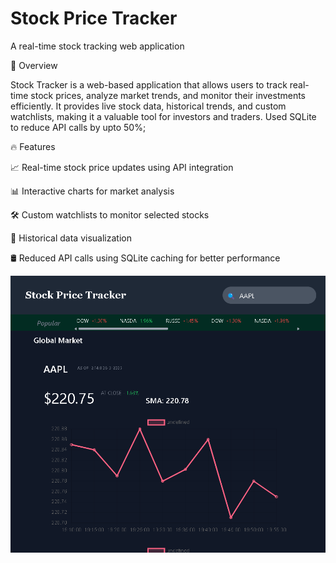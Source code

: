 # Stock Price Tracker

A real-time stock tracking web application

🚀 Overview

Stock Tracker is a web-based application that allows users to track real-time stock prices, analyze market trends, and monitor their investments efficiently. It provides live stock data, historical trends, and custom watchlists, making it a valuable tool for investors and traders. Used SQLite to reduce API calls by upto 50%;

🔥 Features

📈 Real-time stock price updates using API integration

📊 Interactive charts for market analysis

🛠 Custom watchlists to monitor selected stocks

📜 Historical data visualization

🛢 Reduced API calls using SQLite caching for better performance

![Mobile View](./image/Mobile-view.png)
